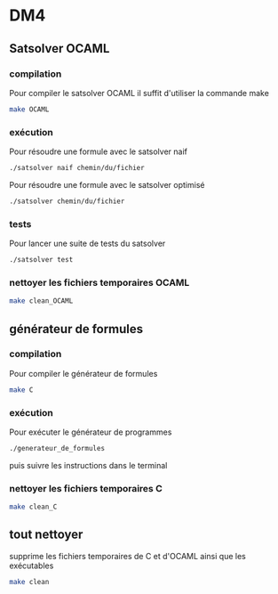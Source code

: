 # DM4 

## Satsolver OCAML
### compilation
Pour compiler le satsolver OCAML il suffit d'utiliser la commande make
```sh
make OCAML
```

### exécution
Pour résoudre une formule avec le satsolver naif
```sh
./satsolver naif chemin/du/fichier
```


Pour résoudre une formule avec le satsolver optimisé
```sh
./satsolver chemin/du/fichier
```

### tests
Pour lancer une suite de tests du satsolver
```sh
./satsolver test
```
### nettoyer les fichiers temporaires OCAML
```sh
make clean_OCAML
```


## générateur de formules
### compilation
Pour compiler le générateur de formules
```sh
make C
```
### exécution
Pour exécuter le générateur de programmes
```sh
./generateur_de_formules
```
puis suivre les instructions dans le terminal  

### nettoyer les fichiers temporaires C
```sh
make clean_C
```

## tout nettoyer
supprime les fichiers temporaires de C et d'OCAML ainsi que les exécutables
```sh
make clean
```
